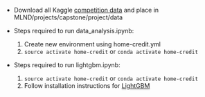 - Download all Kaggle [competition data](https://www.kaggle.com/c/home-credit-default-risk/data) and place in MLND/projects/capstone/project/data

- Steps required to run data_analysis.ipynb:
  1. Create new environment using home-credit.yml
  2. `source activate home-credit` or `conda activate home-credit`

- Steps required to run lightgbm.ipynb:
  1. `source activate home-credit` or `conda activate home-credit`
  2. Follow installation instructions for [LightGBM](https://github.com/Microsoft/LightGBM)
